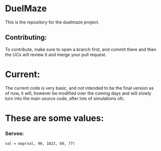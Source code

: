 # DuelMaze
This is the repository for the duelmaze project.


## Contributing:
To contribute, make sure to open a branch first, and commit there and then the UCs will review it and merge your pull request.

# Current:
The current code is very basic, and not intended to be the final version as of now, it will, however be modified over the coming days and will slowly turn into the main source code, after lots of simulations ofc.

# These are some values:
### Servos:
```
val = map(val, 90, 1023, 60, 77)
```
